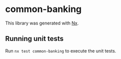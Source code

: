 # common-banking

This library was generated with [Nx](https://nx.dev).

## Running unit tests

Run `nx test common-banking` to execute the unit tests.
